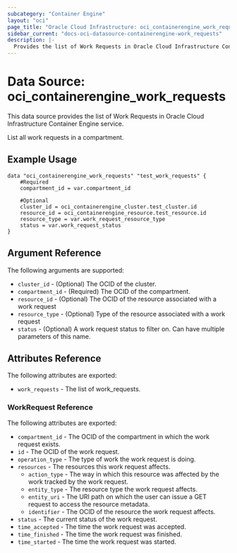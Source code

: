 ```yaml
---
subcategory: "Container Engine"
layout: "oci"
page_title: "Oracle Cloud Infrastructure: oci_containerengine_work_requests"
sidebar_current: "docs-oci-datasource-containerengine-work_requests"
description: |-
  Provides the list of Work Requests in Oracle Cloud Infrastructure Container Engine service
---
```


# Data Source: oci_containerengine_work_requests
This data source provides the list of Work Requests in Oracle Cloud Infrastructure Container Engine service.

List all work requests in a compartment.

## Example Usage

```hcl
data "oci_containerengine_work_requests" "test_work_requests" {
	#Required
	compartment_id = var.compartment_id

	#Optional
	cluster_id = oci_containerengine_cluster.test_cluster.id
	resource_id = oci_containerengine_resource.test_resource.id
	resource_type = var.work_request_resource_type
	status = var.work_request_status
}
```

## Argument Reference

The following arguments are supported:

* `cluster_id` - (Optional) The OCID of the cluster.
* `compartment_id` - (Required) The OCID of the compartment.
* `resource_id` - (Optional) The OCID of the resource associated with a work request
* `resource_type` - (Optional) Type of the resource associated with a work request
* `status` - (Optional) A work request status to filter on. Can have multiple parameters of this name.


## Attributes Reference

The following attributes are exported:

* `work_requests` - The list of work_requests.

### WorkRequest Reference

The following attributes are exported:

* `compartment_id` - The OCID of the compartment in which the work request exists.
* `id` - The OCID of the work request.
* `operation_type` - The type of work the work request is doing.
* `resources` - The resources this work request affects.
	* `action_type` - The way in which this resource was affected by the work tracked by the work request.
	* `entity_type` - The resource type the work request affects.
	* `entity_uri` - The URI path on which the user can issue a GET request to access the resource metadata.
	* `identifier` - The OCID of the resource the work request affects.
* `status` - The current status of the work request.
* `time_accepted` - The time the work request was accepted.
* `time_finished` - The time the work request was finished.
* `time_started` - The time the work request was started.

